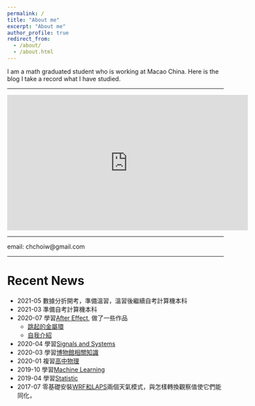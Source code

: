```yaml
---
permalink: /
title: "About me"
excerpt: "About me"
author_profile: true
redirect_from: 
  - /about/
  - /about.html
---
```


I am a math graduated student who is working at Macao China. Here is the blog I take a record what I have studied.
<hr>

<iframe width="560" height="315" src="https://www.youtube.com/embed/mt6sZ5BXZuM?version=3&vq=hd1080" frameborder="0" allow="accelerometer; autoplay; clipboard-write; encrypted-media; gyroscope; picture-in-picture" allowfullscreen></iframe>

<hr>
email: chchoiw@gmail.com
<hr>

# Recent News
* 2021-05 數據分折開考，準備溫習，溫習後繼續自考計算機本科
* 2021-03 準備自考計算機本科
* 2020-07 學習[After Effect](https://www.adobe.com/products/aftereffects.html), 做了一些作品
  - [跳起的金屬環](https://www.youtube.com/watch?v=wzE2IL6-0Fg)
  - [自我介紹](https://www.youtube.com/watch?v=mt6sZ5BXZuM)
* 2020-04
  學習[Signals and Systems](/categories/#signals-and-systems)
* 2020-03
  學習[博物館相關知識](/categories/#museum)
* 2020-01
  複習[高中物理](/categories/#high-school-physics)
* 2019-10
  學習[Machine Learning](/categories/#machine-learning)
* 2019-04
  學習[Statistic](/categories/#statistic)
* 2017-07
  零基礎安裝[WRF和LAPS](/categories/#numerical-weather-model)兩個天氣模式，與怎樣轉換觀察值使它們能同化，


